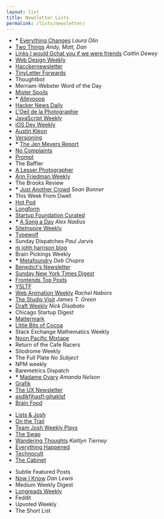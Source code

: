 ```yaml
---
layout: list
title: Newsletter Lists
permalink: /lists/newsletter/
---
```


- __*__ [Everything Changes](http://www.theawl.com/subscribe) _Laura Olin_
- [Two Things](http://tinyletter.com/twothings) _Andy, Matt, Dan_
- [Links I would Gchat you if we were friends](http://tinyletter.com/cdewey) _Caitlin Dewey_
- [Web Design Weekly](http://web-design-weekly.com)
- [Hacckernewsletter](http://www.hackernewsletter.com)
- [TinyLetter Forwards](http://tinyletter.com/forwards)
- Thoughtbot
- Merriam-Webster Word of the Day
- [Mister Spoils](//misterspoils.com)
- __*__ [Alleyooop](//alleyooop.info)
- [Hacker News Daily](http://www.daemonology.net/hn-daily/)
- [L'Oeil de la Photographie](http://www.loeildelaphotographie.com)
- [JavaScript Weekly](//javascriptweekly.com)
- [iOS Dev Weekly](https://iosdevweekly.com)
- [Austin Kleon](http://austinkleon.com/newsletter/)
- [Versioning](https://www.sitepoint.com/versioning)
- __*__ [The Jen Meyers Report](http://tinyletter.com/jenmyers)
- [No Complaints](http://tinyletter.com/nocomplaints)
- [Prompt](//helloprompt.com)
- The Baffler
- [A Lesser Photographer](http://alesserphotographer.com)
- [Ann Friedman Weekly](http://tinyletter.com/annfriedman)
- The Brooks Review
- __*__ [Just Another Crowd](http://tinyletter.com/seanbonner) _Sean Bonner_
- This Week From Dwell
- [Hot Pod](http://tinyletter.com/hotpod)
- [Longform](//longform.org)
- [Startup Foundation Curated](//startupfoundation.co)
- __*__ [A Song a Day](http://tinyletter.com/hotdoorknobs) _Alex Nadius_
- [SiteInspire Weekly](//siteinspire.com)
- [Typewolf](//typewolf.com)
- Sunday Dispatches _Paul Jarvis_
- [m johh harrison blog](//ambienthotel.wordpress.com)
- Brain Pickings Weekly
- __*__ [Metafoundry](http://tinyletter.com/metafoundry) _Deb Chopra_
- [Benedict's Newsletter](//www.ben-evans.com)
- [Sunday New York Times Digest](http://tinyletter.com/mattthomas)
- [Frontends Top Posts](https://twitter.com/FrontendsNews/)
- [YSLTF](http://tinyletter.com/YSLTF)
- [Web Animation Weekly](http://rachelnabors.us1.list-manage.com/subscribe?u=0a8f219cf8284562f91a26ee9&id=d60f6683d2) _Rachel Nabors_
- [The Studio Visit](http://www.jamestgreen.com/thestudiovisit/) _James T. Green_
- [Draft Weekly](https://draft.nu/?mc_cid=e91b0b0e6d&mc_eid=61fae20370) _Nick Disabato_
- Chicago Startup Digest
- [Mattermark](//mattermark.com)
- [Little Bits of Cocoa](//littlebitesofcocoa.com)
- Stack Exchange Mathematics Weekly
- [Noon Pacific Mixtape](//noonpacific.com)
- Return of the Cafe Racers
- Silodrome Weekly
- The Full Plate _No Subject_
- NPM weekly
- Baremetrics Dispatch
- __*__ [Madame Ovary](http://tinyletter.com/amandanelson) _Amanda Nelson_
- [Grafik](https://www.grafik.net)
- [The UX Newsletter](http://www.theuxnewsletter.com)
- [asdlkfjhasfl;gjhaklsf](http://tinyletter.com/langer/)
- [Brain Food](https://www.farnamstreetblog.com/newsletter)

<!--two items:-->

- [Lists & Josh](//tinyletter.com/lists)
- [On the Trail](http://sarahbeckman.tumblr.com)
- [Team Josh Weekly Plays](http://www.teamjosh.co/weekly)
- [The Swap](http://theswap.info/)
- [Wandering Thoughts](http://tinyletter.com/krtierney) _Kaitlyn Tierney_
- [Everything Happened](http://tinyletter.com/ohevie)
- [Technocult](http://tinyletter.com/Technoccult)
- [The Cabinet](http://tinyletter.com/the-cabinet)

<!--two items:-->

- Subtle Featured Posts
- [Now I Know](//nowiknow.com) _Dan Lewis_
- Medium Weekly Digest
- [Longreads Weekly](http://longreads.com)
- Feddit
- Upvoted Weekly
- The Short List
